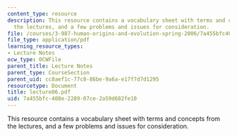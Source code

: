 ```yaml
---
content_type: resource
description: This resource contains a vocabulary sheet with terms and concepts from
  the lectures, and a few problems and issues for consideration.
file: /courses/3-987-human-origins-and-evolution-spring-2006/7a455bfc408e228907ce2a59d682fe10_lecture06.pdf
file_type: application/pdf
learning_resource_types:
- Lecture Notes
ocw_type: OCWFile
parent_title: Lecture Notes
parent_type: CourseSection
parent_uid: cc8aef1c-77c8-86be-9a6a-e17f7d7d1295
resourcetype: Document
title: lecture06.pdf
uid: 7a455bfc-408e-2289-07ce-2a59d682fe10
---
```

This resource contains a vocabulary sheet with terms and concepts from the lectures, and a few problems and issues for consideration.

